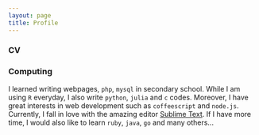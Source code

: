 ```yaml
---
layout: page
title: Profile 
---
```


### CV


### Computing

I learned writing webpages, `php`, `mysql` in secondary school.  While I am using `R` everyday, I also write `python`, `julia` and `c` codes. Moreover, I have great interests in web development such as `coffeescript` and `node.js`. 
Currently, I fall in love with the amazing editor [Sublime Text](http://www.sublimetext.com). If I have more time, I would also like to learn `ruby`, `java`, `go` and many others... 
